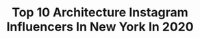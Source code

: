 ---
title: Top 10 Architecture Instagram Influencers In New York In 2020
description: >-
  Find top architecture Instagram influencers in New York in 2020. Most popular hashtags: #newyork #architecture #newyorkcity #manhattan.
platform: Instagram
profiles:
  - username: "archexplorer"
    fullname: >-
      Pavel Bendov
    location: "United States"
    followers: 17619
    engagement: 338
    commentsToLikes: 0.018475
    avatar: "https://scontent-ams4-1.cdninstagram.com/v/t51.2885-19/s320x320/80657125_785321295268131_7583102178013741056_n.jpg?_nc_ht=scontent-ams4-1.cdninstagram.com&_nc_ohc=-uLc6xCRST4AX-AEg6T&oh=6e70ee7740a7efa2b22b2cf68213c6c3&oe=5EBA0C4D"
    verified: false
    hashtags: "#architecturedetails, #architect, #photography, #architects"
  - username: "adriano.fy"
    fullname: >-
      Adriano Batista
    location: "United States"
    followers: 11934
    engagement: 413
    commentsToLikes: 0.018995
    avatar: "https://scontent-lga3-1.cdninstagram.com/v/t51.2885-19/s320x320/73480704_727325694419029_8207790980644995072_n.jpg?_nc_ht=scontent-lga3-1.cdninstagram.com&_nc_ohc=k_INOzRvd0YAX-1xn2Y&oh=a941aeefb6279688ef0d2a929a6e9a51&oe=5EB47E2B"
    verified: false
    hashtags: "#2020, #ciff, #hellofrom, #architecture"
  - username: "tinatraveller"
    fullname: >-
      TinaG | Travel Photography
    location: "United States"
    followers: 13331
    engagement: 1143
    commentsToLikes: 0.065369
    avatar: "https://scontent-ssn1-1.cdninstagram.com/v/t51.2885-19/s320x320/22157413_1165249400274753_3874588416897187840_n.jpg?_nc_ht=scontent-ssn1-1.cdninstagram.com&_nc_ohc=8et3s0gBRe0AX-Jiu0J&oh=9a941c9710f6996c0dfc072e4da7753c&oe=5EA0D112"
    verified: false
    hashtags: "#nyclifestyle, #citylovers, #landscapephotography, #rockefellerplaza"
  - username: "nature.poet"
    fullname: >-
      Victoria🌛🌹
    location: "United States"
    followers: 16452
    engagement: 483
    commentsToLikes: 0.040779
    avatar: "https://scontent-atl3-1.cdninstagram.com/v/t51.2885-19/s320x320/90205237_1503688959791824_3054625842366775296_n.jpg?_nc_ht=scontent-atl3-1.cdninstagram.com&_nc_ohc=-17aLvshE8cAX9T2y63&oh=b4b95b976f0dd863914518b3685957fc&oe=5EB9CA42"
    verified: false
    hashtags: "#picoftheday, #trees, #goldenretrieversofinstagram, #beauty"
  - username: "tonybaratta"
    fullname: >-
      Anthony Baratta
    location: "United States"
    followers: 29932
    engagement: 179
    commentsToLikes: 0.045757
    avatar: "https://scontent-ams4-1.cdninstagram.com/v/t51.2885-19/s320x320/33711891_1277934295671141_8650064593705500672_n.jpg?_nc_ht=scontent-ams4-1.cdninstagram.com&_nc_ohc=ZjxNu-Gfi9EAX-xRnxy&oh=f3c8db93ef0c4c4ee94a4894f6c0e432&oe=5EA5F6E5"
    verified: false
    hashtags: "#kitchendecor, #fantasy, #cusine, #dekor"
  - username: "yorksgram"
    fullname: >-
      New York 🗽 |Travel 🛩|Visual 📸
    location: "United States"
    followers: 43234
    engagement: 384
    commentsToLikes: 0.016014
    avatar: "https://scontent-ams4-1.cdninstagram.com/v/t51.2885-19/s320x320/62646227_655511951588784_4032707345841651712_n.jpg?_nc_ht=scontent-ams4-1.cdninstagram.com&_nc_ohc=PGBdIECX1FUAX9fIOWS&oh=f5095382d22e61f518657cf2abc69a61&oe=5EB30551"
    verified: false
    hashtags: "#all2epic, #inspiring, #picturesofnewyork, #newyorktrip"
  - username: "conexao.america"
    fullname: >-
      conexaoamerica
    location: "United States"
    followers: 8706
    engagement: 498
    commentsToLikes: 0.007069
    avatar: "https://scontent-amt2-1.cdninstagram.com/v/t51.2885-19/s320x320/83563617_3509525375787818_4295259040243515392_n.jpg?_nc_ht=scontent-amt2-1.cdninstagram.com&_nc_ohc=8qRsNvTEB_0AX_5bWzU&oh=c9040ee2c5870c779a2c4f2534b34379&oe=5EB3FDFB"
    verified: false
    hashtags: "#newyorklife, #sinfrancisco, #covid19, #conexaoamerica"
  - username: "joethommas"
    fullname: >-
      Joe Thomas
    location: "United States"
    followers: 115460
    engagement: 863
    commentsToLikes: 0.020788
    avatar: "https://scontent-lhr8-1.cdninstagram.com/v/t51.2885-19/s320x320/26310323_187864841963015_3706432639008243712_n.jpg?_nc_ht=scontent-lhr8-1.cdninstagram.com&_nc_ohc=YFNMJn5YJCMAX98L6P2&oh=d25af8c452f01c9fd532406f86d5b3a6&oe=5EBB7C61"
    verified: false
    hashtags: "#manhattan, #foryoupage, #esbvip, #sunset"
  - username: "combatcamera_"
    fullname: >-
      T Λ Y L Ξ R
    location: "United States"
    followers: 4222
    engagement: 1774
    commentsToLikes: 0.251193
    avatar: "https://scontent-ams4-1.cdninstagram.com/v/t51.2885-19/s320x320/91565664_235550187562920_5817817451957583872_n.jpg?_nc_ht=scontent-ams4-1.cdninstagram.com&_nc_ohc=bnB9bFKwltwAX-7amgL&oh=b9e832e07dfce421324fe358ee01741f&oe=5EBA2C44"
    verified: false
    hashtags: "#city, #gs10k, #canonglobal, #carharttwip"
  - username: "mseifphotography"
    fullname: >-
      Mohamad seif
    location: "United States"
    followers: 58231
    engagement: 71
    commentsToLikes: 0.058488
    avatar: "https://scontent-lhr8-1.cdninstagram.com/v/t51.2885-19/s320x320/70505502_1002733536738168_849109472436551680_n.jpg?_nc_ht=scontent-lhr8-1.cdninstagram.com&_nc_ohc=Na48p3ElhQsAX_pg55j&oh=24b2868ddbe5be12a8d0ccc59cb8c99f&oe=5EBAF830"
    verified: false
    hashtags: "#trend, #newyorkcity, #zhenyakatava, #artistic"
---